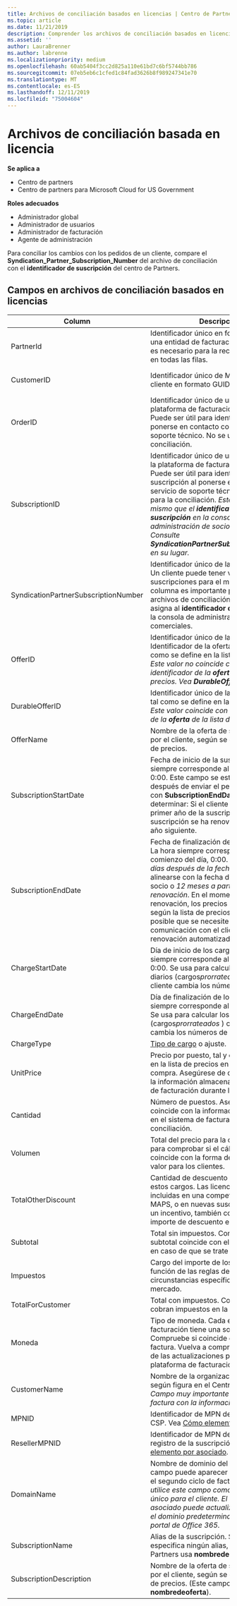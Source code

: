 ```yaml
---
title: Archivos de conciliación basados en licencias | Centro de Partners
ms.topic: article
ms.date: 11/21/2019
description: Comprender los archivos de conciliación basados en licencias en el centro de Partners.
ms.assetid: ''
author: LauraBrenner
ms.author: labrenne
ms.localizationpriority: medium
ms.openlocfilehash: 60ab5404f3cc2d825a110e61bd7c6bf5744bb786
ms.sourcegitcommit: 07eb5eb6c1cfed1c84fad3626b8f989247341e70
ms.translationtype: MT
ms.contentlocale: es-ES
ms.lasthandoff: 12/11/2019
ms.locfileid: "75004604"
---
```

# <a name="license-based-reconciliation-files"></a>Archivos de conciliación basada en licencia

**Se aplica a**

- Centro de partners
- Centro de partners para Microsoft Cloud for US Government

**Roles adecuados**
-   Administrador global
-   Administrador de usuarios
-   Administrador de facturación
-   Agente de administración

Para conciliar los cambios con los pedidos de un cliente, compare el **Syndication_Partner_Subscription_Number** del archivo de conciliación con el **identificador de suscripción** del centro de Partners.

## <a name="fields-in-license-based-reconciliation-files"></a>Campos en archivos de conciliación basados en licencias

| Column | Descripción | Valor de muestra |
| ------ | ----------- | ------------ |
| PartnerId | Identificador único en formato GUID para una entidad de facturación específica. No es necesario para la reconciliación. Igual en todas las filas. | *8ddd03642-test-test-test-46b58d356b4e* |
| CustomerID | Identificador único de Microsoft para el cliente en formato GUID. | *12ABCD34-001A-BCD2-987C-3210ABCD5678* |
| OrderID | Identificador único de un pedido en la plataforma de facturación de Microsoft. Puede ser útil para identificar el orden al ponerse en contacto con el servicio de soporte técnico. No se usa para la conciliación. | *566890604832738111* |
| SubscriptionID | Identificador único de una suscripción en la plataforma de facturación de Microsoft. Puede ser útil para identificar la suscripción al ponerse en contacto con el servicio de soporte técnico. No se usa para la conciliación. *Este valor no es el mismo que el **identificador de suscripción** en la consola de administración de socios comerciales. Consulte **SyndicationPartnerSubscriptionNumber** en su lugar.* | *usCBMgAAAAAAAAIA* |
| SyndicationPartnerSubscriptionNumber | Identificador único de las suscripciones. Un cliente puede tener varias suscripciones para el mismo plan. Esta columna es importante para el análisis de archivos de conciliación. Este campo se asigna al **identificador de suscripción** en la consola de administración de socios comerciales. | *fb977ab5-test-test-test-24c8d9591708* |
| OfferID | Identificador único de la oferta. Identificador de la oferta estándar, tal como se define en la lista de precios. *Este valor no coincide con el identificador de la **oferta** de la lista de precios. Vea **DurableOfferID** en su lugar.* | *FE616D64-E9A8-40EF-843F-152E9BBEF3D1* |
| DurableOfferID | Identificador único de la oferta durable, tal como se define en la lista de precios. *Este valor coincide con el identificador de la **oferta** de la lista de precios.* | *1017D7F3-6D7F-4BFA-BDD8-79BC8F104E0C* |
| OfferName | Nombre de la oferta de servicio adquirida por el cliente, según se define en la lista de precios. | *Microsoft Office 365 (plan E3)* |
| SubscriptionStartDate | Fecha de inicio de la suscripción. La hora siempre corresponde al comienzo del día, 0:00. Este campo se establece en el día después de enviar el pedido. Se usa junto con **SubscriptionEndDate** para determinar: Si el cliente sigue en el primer año de la suscripción, o si la suscripción se ha renovado durante el año siguiente. | *2/1/2019 0:00* |
| SubscriptionEndDate | Fecha de finalización de la suscripción. La hora siempre corresponde al comienzo del día, 0:00. *12 meses más **x** días después de la fecha de inicio* para alinearse con la fecha de facturación del socio o *12 meses a partir de la fecha de renovación*. En el momento de la renovación, los precios se actualizan según la lista de precios actual. Es posible que se necesite una comunicación con el cliente antes de la renovación automatizada. | *2/1/2019 0:00* |
| ChargeStartDate | Día de inicio de los cargos. La hora siempre corresponde al comienzo del día, 0:00. Se usa para calcular los cargos diarios (cargos*prorrateados* ) cuando un cliente cambia los números de asiento. | *2/1/2019 0:00* |
| ChargeEndDate | Día de finalización de los cargos. La hora siempre corresponde al fin del día, 23:59. Se usa para calcular los cargos diarios (cargos*prorrateados* ) cuando un cliente cambia los números de asiento. | *2/28/2019 23:59* |
| ChargeType | [Tipo de cargo](recon-file-charge-types.md) o ajuste. | Consulte [tipos de cargos](recon-file-charge-types.md). |
| UnitPrice | Precio por puesto, tal y como se publica en la lista de precios en el momento de compra. Asegúrese de que coincide con la información almacenada en el sistema de facturación durante la conciliación. | *6,82* |
| Cantidad | Número de puestos. Asegúrese de que coincide con la información almacenada en el sistema de facturación durante la conciliación. | *2* |
| Volumen | Total del precio para la cantidad. Se usa para comprobar si el cálculo de cantidad coincide con la forma de calcular este valor para los clientes. | *13,32* |
| TotalOtherDiscount | Cantidad de descuento que se aplica a estos cargos. Las licencias de producto incluidas en una competencia o en MAPS, o en nuevas suscripciones para un incentivo, también contendrán un importe de descuento en esta columna. | *2,32* |
| Subtotal | Total sin impuestos. Comprueba si el subtotal coincide con el total esperado, en caso de que se trate de un descuento. | *11* |
| Impuestos | Cargo del importe de los impuestos. En función de las reglas de impuestos y las circunstancias específicas de su mercado. | *0* |
| TotalForCustomer | Total con impuestos. Comprueba si se cobran impuestos en la factura. | *11* |
| Moneda | Tipo de moneda. Cada entidad de facturación tiene una sola moneda. Compruebe si coincide con la primera factura. Vuelva a comprobarlo después de las actualizaciones principales de la plataforma de facturación. | *EUR* |
| CustomerName | Nombre de la organización del cliente, según figura en el Centro de partners. *Campo muy importante para conciliar la factura con la información del sistema.* | *Cliente de prueba A* |
| MPNID | Identificador de MPN del asociado de CSP. Vea [Cómo elemento por asociado](use-the-reconciliation-files.md#itemize-reconciliation-files-by-partner). | *4390934* |
| ResellerMPNID | Identificador de MPN del distribuidor de registro de la suscripción. Vea [Cómo elemento por asociado](use-the-reconciliation-files.md#itemize-reconciliation-files-by-partner). | *4390934* |
| DomainName | Nombre de dominio del cliente. Este campo puede aparecer en blanco hasta el segundo ciclo de facturación. *No utilice este campo como identificador único para el cliente. El cliente o asociado puede actualizar el personal o el dominio predeterminado a través del portal de Office 365.* | *example.onmicrosoft.com* |
| SubscriptionName | Alias de la suscripción. Si no se especifica ningún alias, el centro de Partners usa **nombredeoferta**. | *PROYECTO EN LÍNEA* |
| SubscriptionDescription | Nombre de la oferta de servicio adquirida por el cliente, según se define en la lista de precios. (Este campo es idéntico a **nombredeoferta**). | *PROJECT ONLINE PREMIUM SIN CLIENTE DE PROYECTO* |
